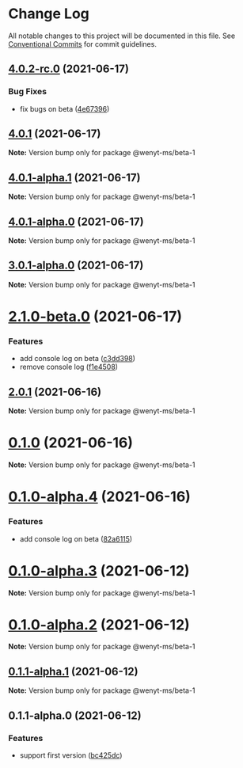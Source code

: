 # Change Log

All notable changes to this project will be documented in this file.
See [Conventional Commits](https://conventionalcommits.org) for commit guidelines.

## [4.0.2-rc.0](https://github.com/wenytang-ms-123/TestAction/compare/@wenyt-ms/beta-1@4.0.1...@wenyt-ms/beta-1@4.0.2-rc.0) (2021-06-17)


### Bug Fixes

* fix bugs on beta ([4e67396](https://github.com/wenytang-ms-123/TestAction/commit/4e67396cb801c170e4a111f2488674c27642927a))





## [4.0.1](https://github.com/wenytang-ms-123/TestAction/compare/@wenyt-ms/beta-1@4.0.1-alpha.1...@wenyt-ms/beta-1@4.0.1) (2021-06-17)

**Note:** Version bump only for package @wenyt-ms/beta-1





## [4.0.1-alpha.1](https://github.com/wenytang-ms-123/TestAction/compare/@wenyt-ms/beta-1@4.0.1-alpha.0...@wenyt-ms/beta-1@4.0.1-alpha.1) (2021-06-17)

**Note:** Version bump only for package @wenyt-ms/beta-1





## [4.0.1-alpha.0](https://github.com/wenytang-ms-123/TestAction/compare/@wenyt-ms/beta-1@3.0.1-alpha.0...@wenyt-ms/beta-1@4.0.1-alpha.0) (2021-06-17)

**Note:** Version bump only for package @wenyt-ms/beta-1





## [3.0.1-alpha.0](https://github.com/wenytang-ms-123/TestAction/compare/@wenyt-ms/beta-1@2.1.0-beta.0...@wenyt-ms/beta-1@3.0.1-alpha.0) (2021-06-17)

**Note:** Version bump only for package @wenyt-ms/beta-1





# [2.1.0-beta.0](https://github.com/wenytang-ms-123/TestAction/compare/@wenyt-ms/beta-1@2.0.1...@wenyt-ms/beta-1@2.1.0-beta.0) (2021-06-17)


### Features

* add console log on beta ([c3dd398](https://github.com/wenytang-ms-123/TestAction/commit/c3dd3985ad7a99939eddfba6e7b05c77a4b6eede))
* remove console log ([f1e4508](https://github.com/wenytang-ms-123/TestAction/commit/f1e450835fdfb98b50139e1d11afead21c0d20bd))





## [2.0.1](https://github.com/wenytang-ms-123/TestAction/compare/@wenyt-ms/beta-1@0.1.0...@wenyt-ms/beta-1@2.0.1) (2021-06-16)

**Note:** Version bump only for package @wenyt-ms/beta-1





# [0.1.0](https://github.com/wenytang-ms-123/TestAction/compare/@wenyt-ms/beta-1@0.1.0-alpha.4...@wenyt-ms/beta-1@0.1.0) (2021-06-16)

**Note:** Version bump only for package @wenyt-ms/beta-1





# [0.1.0-alpha.4](https://github.com/wenytang-ms-123/TestAction/compare/@wenyt-ms/beta-1@0.1.0-alpha.3...@wenyt-ms/beta-1@0.1.0-alpha.4) (2021-06-16)


### Features

* add console log on beta ([82a6115](https://github.com/wenytang-ms-123/TestAction/commit/82a611514bdffefaf33cba18dde009c1412b0dbd))





# [0.1.0-alpha.3](https://github.com/wenytang-ms-123/TestAction/compare/@wenyt-ms/beta-1@0.1.0-alpha.2...@wenyt-ms/beta-1@0.1.0-alpha.3) (2021-06-12)

**Note:** Version bump only for package @wenyt-ms/beta-1





# [0.1.0-alpha.2](https://github.com/wenytang-ms-123/TestAction/compare/@wenyt-ms/beta-1@0.1.1-alpha.1...@wenyt-ms/beta-1@0.1.0-alpha.2) (2021-06-12)

**Note:** Version bump only for package @wenyt-ms/beta-1





## [0.1.1-alpha.1](https://github.com/wenytang-ms-123/TestAction/compare/@wenyt-ms/beta-1@0.1.1-alpha.0...@wenyt-ms/beta-1@0.1.1-alpha.1) (2021-06-12)

**Note:** Version bump only for package @wenyt-ms/beta-1





## 0.1.1-alpha.0 (2021-06-12)


### Features

* support first version ([bc425dc](https://github.com/wenytang-ms-123/TestAction/commit/bc425dc45e9241156b1e2af5dcae65cd2df2b57c))
